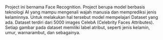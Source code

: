 Project ini bernama Face Recognition.
Project berupa model berbasis teknologi AI yang mampu mengenali wajah manusia dan memprediksi jenis kelaminnya.
Untuk melakukan hal tersebut model mempelajari Dataset yang ada.
Dataset terdiri dari 5000 images CelebA (Celebrity Faces Attributes).
Setiap gambar pada dataset memiliki label atribut, seperti jenis kelamin, umur, warnarambut, dan sebagainya.
